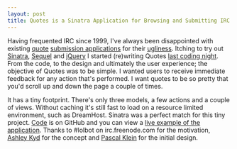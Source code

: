 ```yaml
---
layout: post
title: Quotes is a Sinatra Application for Browsing and Submitting IRC Quotes
---
```


Having frequented IRC since 1999, I've always been disappointed with existing [quote](http://www.quoteirc.com/) [submission applications](http://www.ircquote.org/) for their [ugliness](http://bash.org/). Itching to try out [Sinatra](http://www.sinatrarb.com/), [Sequel](http://sequel.rubyforge.org/) and [jQuery](http://jquery.com/) I started (re)writing Quotes [last coding night](http://twitter.com/tatejohnson/status/4915592887). From the code, to the design and ultimately the user experience; the objective of Quotes was to be simple. I wanted users to receive immediate feedback for any action that's performed. I want quotes to be so pretty that you'd scroll up and down the page a couple of times. 

It has a tiny footprint. There's only three models, a few actions and a couple of views. Without caching it's still fast to load on a resource limited environment, such as DreamHost. Sinatra was a perfect match for this tiny project. [Code](http://github.com/tatey/quotes) is on GitHub and you can view a [live example of the application](http://quotes.tatey.com/). Thanks to #lolbot on irc.freenode.com for the motivation, [Ashley Kyd](http://ash.ms/) for the concept and [Pascal Klein](http://klepas.org/) for the initial design.

